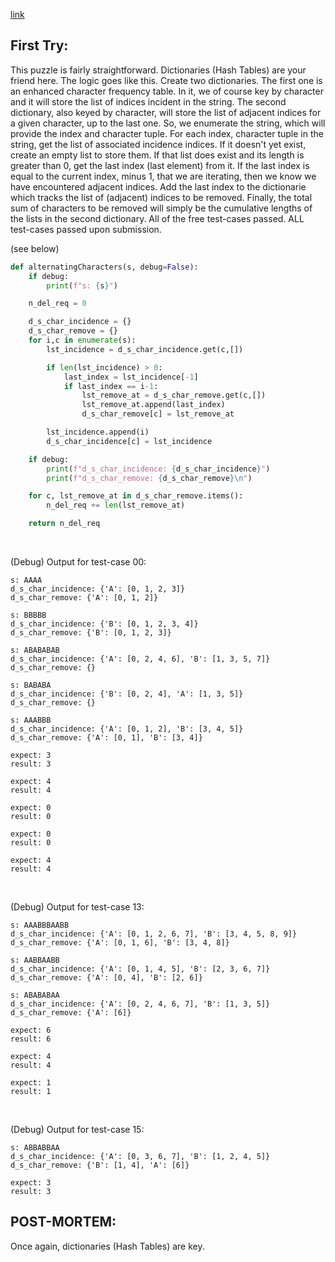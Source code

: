 [link](https://www.hackerrank.com/challenges/alternating-characters/problem?h_l=interview&isFullScreen=false&playlist_slugs%5B%5D%5B%5D%5B%5D=interview-preparation-kit&playlist_slugs%5B%5D%5B%5D%5B%5D=strings&h_r=next-challenge&h_v=zen)


## First Try:

This puzzle is fairly straightforward.  Dictionaries (Hash Tables) are your friend here.  The logic goes like this.  Create two dictionaries.  The first one is an enhanced character frequency table.  In it, we of course key by character and it will store the list of indices incident in the string.  The second dictionary, also keyed by character, will store the list of adjacent indices for a given character, up to the last one.  So, we enumerate the string, which will provide the index and character tuple.  For each index, character tuple in the string, get the list of associated incidence indices.  If it doesn't yet exist, create an empty list to store them.  If that list does exist and its length is greater than 0, get the last index (last element) from it.  If the last index is equal to the current index, minus 1, that we are iterating, then we know we have encountered adjacent indices.  Add the last index to the dictionarie which tracks the list of (adjacent) indices to be removed.  Finally, the total sum of characters to be removed will simply be the cumulative lengths of the lists in the second dictionary.  All of the free test-cases passed.  ALL test-cases passed upon submission.

(see below)

```python
def alternatingCharacters(s, debug=False):
    if debug:
        print(f"s: {s}")

    n_del_req = 0

    d_s_char_incidence = {}
    d_s_char_remove = {}
    for i,c in enumerate(s):
        lst_incidence = d_s_char_incidence.get(c,[])

        if len(lst_incidence) > 0:
            last_index = lst_incidence[-1]
            if last_index == i-1:
                lst_remove_at = d_s_char_remove.get(c,[])
                lst_remove_at.append(last_index)
                d_s_char_remove[c] = lst_remove_at

        lst_incidence.append(i)
        d_s_char_incidence[c] = lst_incidence

    if debug:
        print(f"d_s_char_incidence: {d_s_char_incidence}")
        print(f"d_s_char_remove: {d_s_char_remove}\n")

    for c, lst_remove_at in d_s_char_remove.items():
        n_del_req += len(lst_remove_at)

    return n_del_req
```

<p><br>

(Debug) Output for test-case 00:

```
s: AAAA
d_s_char_incidence: {'A': [0, 1, 2, 3]}
d_s_char_remove: {'A': [0, 1, 2]}

s: BBBBB
d_s_char_incidence: {'B': [0, 1, 2, 3, 4]}
d_s_char_remove: {'B': [0, 1, 2, 3]}

s: ABABABAB
d_s_char_incidence: {'A': [0, 2, 4, 6], 'B': [1, 3, 5, 7]}
d_s_char_remove: {}

s: BABABA
d_s_char_incidence: {'B': [0, 2, 4], 'A': [1, 3, 5]}
d_s_char_remove: {}

s: AAABBB
d_s_char_incidence: {'A': [0, 1, 2], 'B': [3, 4, 5]}
d_s_char_remove: {'A': [0, 1], 'B': [3, 4]}

expect: 3
result: 3

expect: 4
result: 4

expect: 0
result: 0

expect: 0
result: 0

expect: 4
result: 4
```

<p><br>

(Debug) Output for test-case 13:

```
s: AAABBBAABB
d_s_char_incidence: {'A': [0, 1, 2, 6, 7], 'B': [3, 4, 5, 8, 9]}
d_s_char_remove: {'A': [0, 1, 6], 'B': [3, 4, 8]}

s: AABBAABB
d_s_char_incidence: {'A': [0, 1, 4, 5], 'B': [2, 3, 6, 7]}
d_s_char_remove: {'A': [0, 4], 'B': [2, 6]}

s: ABABABAA
d_s_char_incidence: {'A': [0, 2, 4, 6, 7], 'B': [1, 3, 5]}
d_s_char_remove: {'A': [6]}

expect: 6
result: 6

expect: 4
result: 4

expect: 1
result: 1
```

<p><br>

(Debug) Output for test-case 15:

```
s: ABBABBAA
d_s_char_incidence: {'A': [0, 3, 6, 7], 'B': [1, 2, 4, 5]}
d_s_char_remove: {'B': [1, 4], 'A': [6]}

expect: 3
result: 3
```

## POST-MORTEM:

Once again, dictionaries (Hash Tables) are key.